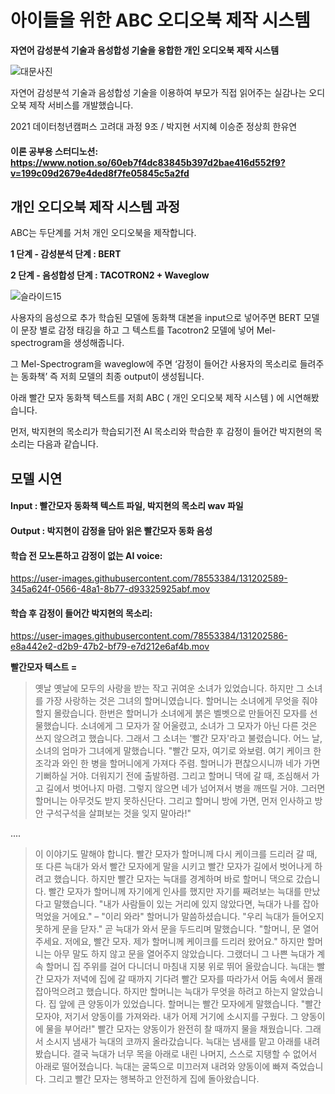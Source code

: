 # 아이들을 위한 ABC 오디오북 제작 시스템

**자연어 감성분석 기술과 음성합성 기술을 융합한 개인 오디오북 제작 시스템**

![대문사진](https://user-images.githubusercontent.com/80621384/131204004-52bf70e7-863c-48b4-9390-de87ac98a954.jpg)


자연어 감성분석 기술과 음성합성 기술을 이용하여 부모가 직접 읽어주는 실감나는 오디오북 제작 서비스를 개발했습니다.

2021 데이터청년캠퍼스 고려대 과정 9조 / 박지현 서지혜 이승준 정상희 한유연


#### 이론 공부용 스터디노션: <https://www.notion.so/60eb7f4dc83845b397d2bae416d552f9?v=199c09d2679e4ded8f7fe05845c5a2fd>






## 개인 오디오북 제작 시스템 과정 

ABC는 두단계를 거처 개인 오디오북을 제작합니다. 

**1 단계 - 감성분석 단계 : BERT**

**2 단계 - 음성합성 단계 : TACOTRON2 + Waveglow**

![슬라이드15](https://user-images.githubusercontent.com/78553384/131202212-62802bc7-e3ce-44e0-bfc2-63c929e376aa.PNG)

사용자의 음성으로 추가 학습된 모델에 동화책 대본을 input으로 넣어주면 BERT 모델이 문장 별로 감정 태깅을 하고 그 텍스트를 Tacotron2 모델에 넣어 Mel-spectrogram을 생성해줍니다. 

그 Mel-Spectrogram을 waveglow에 주면 ‘감정이 들어간 사용자의 목소리로 들려주는 동화책’ 즉 저희 모델의 최종 output이 생성됩니다. 


아래 빨간 모자 동화책 텍스트를 저희 ABC ( 개인 오디오북 제작 시스템 ) 에 시연해봤습니다. 

먼저, 박지현의 목소리가 학습되기전 AI 목소리와 학습한 후 감정이 들어간 박지현의 목소리는 다음과 같습니다.


## 모델 시연
#### Input : 빨간모자 동화책 텍스트 파일, 박지현의 목소리 wav 파일
#### Output : 박지현이 감정을 담아 읽은 빨간모자 동화 음성

#### 학습 전 모노톤하고 감정이 없는 AI voice: 

https://user-images.githubusercontent.com/78553384/131202589-345a624f-0566-48a1-8b77-d93325925abf.mov



#### 학습 후 감정이 들어간 박지현의 목소리:

https://user-images.githubusercontent.com/78553384/131202586-e8a442e2-d2b9-47b2-bf79-e7d212e6af4b.mov


**빨간모자 텍스트 =**

> 옛날 옛날에 모두의 사랑을 받는 작고 귀여운 소녀가 있었습니다. 하지만 그 소녀를 가장 사랑하는 것은 그녀의 할머니였습니다. 할머니는 소녀에게 무엇을 줘야 할지 몰랐습니다. 한번은 할머니가 소녀에게 붉은 벨벳으로 만들어진 모자를 선물했습니다. 소녀에게 그 모자가 잘 어울렸고, 소녀가 그 모자가 아닌 다른 것은 쓰지 않으려고 했습니다. 그래서 그 소녀는 '빨간 모자'라고 불렸습니다. 어느 날, 소녀의 엄마가 그녀에게 말했습니다. "빨간 모자, 여기로 와보렴. 여기 케이크 한 조각과 와인 한 병을 할머니에게 가져다 주렴. 할머니가 편찮으시니까 네가 가면 기뻐하실 거야. 더워지기 전에 출발하렴. 그리고 할머니 댁에 갈 때, 조심해서 가고 길에서 벗어나지 마렴. 그렇지 않으면 네가 넘어져서 병을 깨뜨릴 거야. 그러면 할머니는 아무것도 받지 못하신단다. 그리고 할머니 방에 가면, 먼저 인사하고 방 안 구석구석을 살펴보는 것을 잊지 말아라!"

....

> 이 이야기도 말해야 합니다. 빨간 모자가 할머니께 다시 케이크를 드리러 갈 때, 또 다른 늑대가 와서 빨간 모자에게 말을 시키고 빨간 모자가 길에서 벗어나게 하려고 했습니다. 하지만 빨간 모자는 늑대를 경계하며 바로 할머니 댁으로 갔습니다. 빨간 모자가 할머니께 자기에게 인사를 했지만 자기를 째려보는 늑대를 만났다고 말했습니다. "내가 사람들이 있는 거리에 있지 않았다면, 늑대가 나를 잡아먹었을 거에요." – "이리 와라" 할머니가 말씀하셨습니다. "우리 늑대가 들어오지 못하게 문을 닫자." 곧 늑대가 와서 문을 두드리며 말했습니다. "할머니, 문 열어주세요. 저에요, 빨간 모자. 제가 할머니께 케이크를 드리러 왔어요." 하지만 할머니는 아무 말도 하지 않고 문을 열어주지 않았습니다. 그랬더니 그 나쁜 늑대가 계속 할머니 집 주위를 걸어 다니더니 마침내 지붕 위로 뛰어 올랐습니다. 늑대는 빨간 모자가 저녁에 집에 갈 때까지 기다려 빨간 모자를 따라가서 어둠 속에서 몰래 잡아먹으려고 했습니다. 하지만 할머니는 늑대가 무엇을 하려고 하는지 알았습니다. 집 앞에 큰 양동이가 있었습니다. 할머니는 빨간 모자에게 말했습니다. "빨간 모자야, 저기서 양동이를 가져와라. 내가 어제 거기에 소시지를 구웠다. 그 양동이에 물을 부어라!" 빨간 모자는 양동이가 완전히 찰 때까지 물을 채웠습니다. 그래서 소시지 냄새가 늑대의 코까지 올라갔습니다. 늑대는 냄새를 맡고 아래를 내려봤습니다. 결국 늑대가 너무 목을 아래로 내린 나머지, 스스로 지탱할 수 없어서 아래로 떨어졌습니다. 늑대는 굴뚝으로 미끄러져 내려와 양동이에 빠져 죽었습니다. 그리고 빨간 모자는 행복하고 안전하게 집에 돌아왔습니다.
